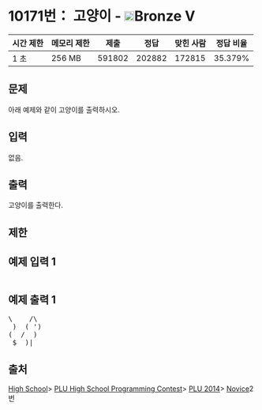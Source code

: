 # 10171번： 고양이 - <img src="https://static.solved.ac/tier_small/1.svg" style="height:20px" />Bronze V


| 시간 제한 | 메모리 제한 | 제출 | 정답 | 맞힌 사람 | 정답 비율 |
| --- | --- | --- | --- | --- | --- |
| 1 초 | 256 MB | 591802 | 202882 | 172815 | 35.379% |


## 문제


아래 예제와 같이 고양이를 출력하시오.




## 입력


없음.




## 출력


고양이를 출력한다.




## 제한




## 예제 입력 1


<pre></pre>


## 예제 출력 1


<pre>\    /\
 )  ( ')
(  /  )
 $__)|
</pre>






## 출처


[High School](/category/97)> [PLU High School Programming Contest](/category/96)> [PLU 2014](/category/782)> [Novice](/category/detail/1275)2번



